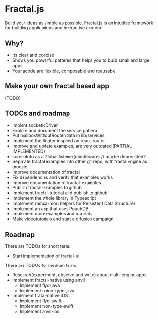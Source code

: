 # Fractal.js

Build your ideas as simple as possible. Fractal.js is an intuitive framework for building applications and interactive content.

## Why?

- Its clear and concise
- Shows you powerful patterns that helps you to build small and large apps
- Your acode are flexible, composable and reausable

## Make your own fractal based app

(TODO)

## TODOs and roadmap

- Implent socketioDriver
- Explore and document the service pattern
- Put mailboxWithoutRouter/data in lib/services
- Implement the Router inspired on react-router
- Improve and update examples, are very outdated (PARTIAL IMPLEMENTED)
- screenInfo as a Global listener(middleware) // maybe deprecated?
- Separate fractal examples into other git repo, with fractalEngine as module
- Improve documentation of fractal
- Fix dependencies and verify that examples works
- Improve documentation of fractal-examples
- Publish fractal-examples to github
- Implement fractal-tutorial and publish to github
- Implement the whole library in Typescript
- Implement ramda-mori helpers for Persistent Data Structures
- Implement an app that uses PouchDB
- Implement more examples and tutorials
- Make videotutorials and start a difusion campaign

## Roadmap

There are TODOs for short term:

- Start implementation of fractal-ui

There are TODOs for medium term:

- Research(experiment, observe and write) about multi-engine apps
- Implement fractal-native using anvil
  - Implement flyd-java
  - Implement union-type-java
- Implement fratal-native iOS
  - Implement flyd-swift
  - Implement nion-type-swift
  - Implement anvil-ios
